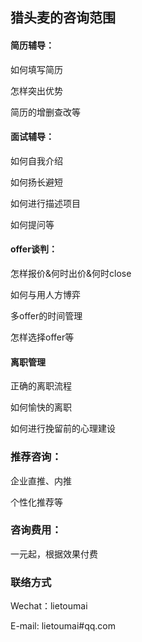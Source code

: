## 猎头麦的咨询范围

#### 简历辅导：

如何填写简历

怎样突出优势

简历的增删查改等

#### 面试辅导：

如何自我介绍

如何扬长避短

如何进行描述项目

如何提问等

#### offer谈判：

怎样报价&何时出价&何时close

如何与用人方博弈

多offer的时间管理

怎样选择offer等

#### 离职管理

正确的离职流程

如何愉快的离职

如何进行挽留前的心理建设

### 推荐咨询：

企业直推、内推

个性化推荐等

### 咨询费用：

一元起，根据效果付费

### 联络方式

Wechat：lietoumai

E-mail: lietoumai#qq.com
